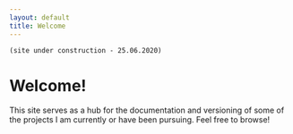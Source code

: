 ```yaml
---
layout: default
title: Welcome
---
```

 ```
(site under construction - 25.06.2020)
```

# Welcome!

This site serves as a hub for the documentation and versioning of some of the projects I am currently or have been pursuing. Feel free to browse!

